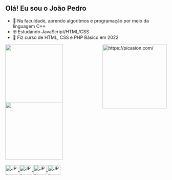 ## Olá! Eu sou o João Pedro
  
 - 🤖 Na faculdade, aprendo algoritmos e programação por meio da linguagem C++ 
 - 🤓 Estudando JavaScript/HTML/CSS
 - 📖 Fiz curso de HTML, CSS e PHP Básico em 2022

<img align="right" src="https://i.picasion.com/pic92/287cafeb7fae899dc74d6b5f56502a5e.gif" width="200" height="200" border="0" alt="https://picasion.com/"/>

  <div>
    <a href="https://github.com/JoaoPedroVieira1">
      <img height="180em" src="https://github-readme-stats.vercel.app/api?username=joaopedrovieira&show_icons=true&theme=dark&include_all_commits=true&count_private=true"/>
    <img height="180em" src="https://github-readme-stats.vercel.app/api/top-langs/?username=joaopedrovieira&layout=compact&langs_count=16&theme=dark"/>
  </div>
  
  <div style="display: inline_block"><br>
    <img align="center" alt="JP-HTML" height="30" width="40" src="https://cdn.jsdelivr.net/gh/devicons/devicon/icons/html5/html5-original.svg"/>
    <img align="center" alt="JP-HTML" height="30" width="40" src="https://cdn.jsdelivr.net/gh/devicons/devicon/icons/css3/css3-original.svg"/>
    <img align="center" alt="JP-HTML" height="30" width="40" src="https://cdn.jsdelivr.net/gh/devicons/devicon/icons/javascript/javascript-original.svg"/>
    <img align="center" alt="JP-HTML" height="30" width="40" src="https://cdn.jsdelivr.net/gh/devicons/devicon/icons/php/php-plain.svg"/>
  </div>
